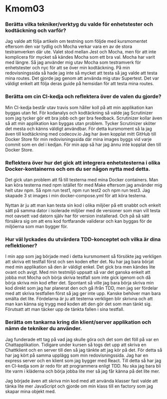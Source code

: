 Kmom03
====================

### Berätta vilka tekniker/verktyg du valde för enhetstester och kodtäckning och varför?
Jag valde att följa artikeln om testning som följde med kursmomentet eftersom den var tydlig och Mocha verkar vara en av de stora testramverken där ute. Valet stod mellan Jest och Mocha, men för att inte komplicera för mycket så kändes Mocha som ett bra val. Mocha har varit med längre. Så jag använder mig utav Mocha som testramverk för enhetstester och nyc för att se över min kodtäckning. På min redovisningssida så hade jag inte så mycket att testa så jag valde att testa mina routes. Det gjorde jag genom att använda mig utav Supertest. Det var väldigt enkelt att följa deras guide på hemsidan för att testa mina routes.

### Berätta om cin CI-kedja och reflektera över de valen du gjorde?
Min CI-kedja består utav travis som håller koll på att min applikation kan byggas utan fel.
För kodanalys och kodtäckning så valde jag Scrutinizer som jag tycker gör ett bra jobb och ger bra feedback. Scrutinizer kollar även så att min applikation kan byggas utan problem. Tycker Scrutinizer sköter det mesta och känns väldigt användbar. För detta kursmoment så la jag även till kodtäckning med codecov.io
Jag har även kopplat mitt GitHub till Docker Store för min redovisningssida där mina images byggs vid varje commit som en del i kedjan. För min app så har jag ännu inte kopplat den till Docker Store.

### Reflektera över hur det gick att integrera enhetstesterna i olika Docker-kontainerns och om du ser någon nytta med detta.
Det gick utan problem att få till testerna med mina Docker containers. Man kan köra testerna med npm istället för med Make eftersom jag använder mig helt utav npm. Så npm run test1, npm run test2 och npm run test3. Jag skapade 3 st images i min docker-compose.yml för att köra testerna.

Nyttan är ju att man kan testa sin kod i olika miljöer på ett snabbt och enkelt sätt på samma dator i isolerade miljöer med de versioner som man vill testa mot oavsett vad datorn själv har för version installerad. Och på så sätt försäkra sig om att ens kod fortfarande validerar och kan byggas för de miljöerna som man bygger för.

### Hur väl lyckades du utvärdera TDD-konceptet och vilka är dina reflektioner?
I min app som jag började med i detta kursmoment så försökte jag verkligen att skriva ett testfall först och sen koden efter det. Nu har jag bara börjat med min applikation så den är väldigt enkel. Det gick bra men kändes lite ovant och avigt. Med min testmiljö uppsatt så var det ganska enkelt att jobba mot Mocha och börja skriva testfall som inte gick igenom och då börja skriva min kod efter det. Spontant så ville jag bara börja skriva min kod direkt som jag har planerat den och gå ifrån TDD, men jag ser fördelar med att skriva testfallen först så jag ger inte upp. Kanske behöver man bara smälta det lite. Fördelarna är ju att testerna verkligen blir skrivna och att man kan känna sig trygg med koden att den gör det som man tänkt sig. Förutsatt att man täcker upp de tänkta fallen i sina testfall.

### Berätta om tankarna kring din klient/server applikation och nämn de tekniker du använder.
Jag funderade ett tag på vad jag skulle göra och det som det föll på var en Chattapplikation. Tidigare under kursen så togs det upp att skriva en Chattklient och en server till den så jag tänkte att jag kör på det.
För detta så har jag kört på samma upplägg som min redovisningssida. Jag har en express server och en klient som jag bygger med React.
Till detta så har jag en CI-kedja som är redo för att programmera enligt TDD. Nu ska jag bara bli lite varm i kläderna och börja jobba lite mer så jag får känna på det lite mer.  

Jag började även att skriva min kod med att använda klasser fast valde att tänka lite mer JavaScript och gjorde om min klass till en factory som jag skapar mina objekt med.
